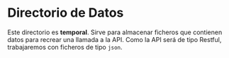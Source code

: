 # Directorio de Datos

Este directorio es **temporal**. Sirve para almacenar ficheros que contienen datos para
recrear una llamada a la API. Como la API será de tipo Restful, trabajaremos con
ficheros de tipo `json`.
